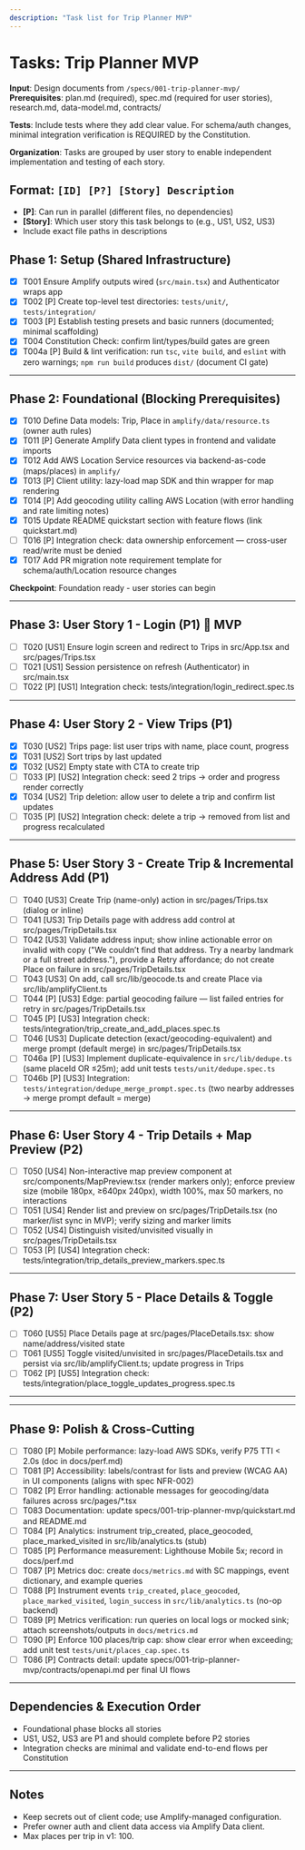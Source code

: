 ```yaml
---
description: "Task list for Trip Planner MVP"
---
```


# Tasks: Trip Planner MVP

**Input**: Design documents from `/specs/001-trip-planner-mvp/`
**Prerequisites**: plan.md (required), spec.md (required for user stories), research.md, data-model.md, contracts/

**Tests**: Include tests where they add clear value. For schema/auth changes, minimal integration verification is REQUIRED by the Constitution.

**Organization**: Tasks are grouped by user story to enable independent implementation and testing of each story.

## Format: `[ID] [P?] [Story] Description`
- **[P]**: Can run in parallel (different files, no dependencies)
- **[Story]**: Which user story this task belongs to (e.g., US1, US2, US3)
- Include exact file paths in descriptions

## Phase 1: Setup (Shared Infrastructure)

- [X] T001 Ensure Amplify outputs wired (`src/main.tsx`) and Authenticator wraps app
- [X] T002 [P] Create top-level test directories: `tests/unit/`, `tests/integration/`
- [X] T003 [P] Establish testing presets and basic runners (documented; minimal scaffolding)
- [X] T004 Constitution Check: confirm lint/types/build gates are green
- [X] T004a [P] Build & lint verification: run `tsc`, `vite build`, and `eslint` with zero warnings; `npm run build` produces `dist/` (document CI gate)

---

## Phase 2: Foundational (Blocking Prerequisites)

- [X] T010 Define Data models: Trip, Place in `amplify/data/resource.ts` (owner auth rules)
- [X] T011 [P] Generate Amplify Data client types in frontend and validate imports
- [X] T012 Add AWS Location Service resources via backend-as-code (maps/places) in `amplify/`
- [X] T013 [P] Client utility: lazy-load map SDK and thin wrapper for map rendering
- [X] T014 [P] Add geocoding utility calling AWS Location (with error handling and rate limiting notes)
- [X] T015 Update README quickstart section with feature flows (link quickstart.md)
- [ ] T016 [P] Integration check: data ownership enforcement — cross-user read/write must be denied
- [X] T017 Add PR migration note requirement template for schema/auth/Location resource changes

**Checkpoint**: Foundation ready - user stories can begin

---

## Phase 3: User Story 1 - Login (P1) 🎯 MVP

- [ ] T020 [US1] Ensure login screen and redirect to Trips in src/App.tsx and src/pages/Trips.tsx
- [ ] T021 [US1] Session persistence on refresh (Authenticator) in src/main.tsx
- [ ] T022 [P] [US1] Integration check: tests/integration/login_redirect.spec.ts

---

## Phase 4: User Story 2 - View Trips (P1)

- [X] T030 [US2] Trips page: list user trips with name, place count, progress
- [X] T031 [US2] Sort trips by last updated
- [X] T032 [US2] Empty state with CTA to create trip
- [ ] T033 [P] [US2] Integration check: seed 2 trips → order and progress render correctly
- [X] T034 [US2] Trip deletion: allow user to delete a trip and confirm list updates
- [ ] T035 [P] [US2] Integration check: delete a trip → removed from list and progress recalculated

---

## Phase 5: User Story 3 - Create Trip & Incremental Address Add (P1)

- [ ] T040 [US3] Create Trip (name-only) action in src/pages/Trips.tsx (dialog or inline)
- [ ] T041 [US3] Trip Details page with address add control at src/pages/TripDetails.tsx
- [ ] T042 [US3] Validate address input; show inline actionable error on invalid with copy ("We couldn’t find that address. Try a nearby landmark or a full street address."), provide a Retry affordance; do not create Place on failure in src/pages/TripDetails.tsx
- [ ] T043 [US3] On add, call src/lib/geocode.ts and create Place via src/lib/amplifyClient.ts
- [ ] T044 [P] [US3] Edge: partial geocoding failure — list failed entries for retry in src/pages/TripDetails.tsx
- [ ] T045 [P] [US3] Integration check: tests/integration/trip_create_and_add_places.spec.ts
- [ ] T046 [US3] Duplicate detection (exact/geocoding-equivalent) and merge prompt (default merge) in src/pages/TripDetails.tsx
 - [ ] T046a [P] [US3] Implement duplicate-equivalence in `src/lib/dedupe.ts` (same placeId OR ≤25m); add unit tests `tests/unit/dedupe.spec.ts`
 - [ ] T046b [P] [US3] Integration: `tests/integration/dedupe_merge_prompt.spec.ts` (two nearby addresses → merge prompt default = merge)

---

## Phase 6: User Story 4 - Trip Details + Map Preview (P2)

- [ ] T050 [US4] Non-interactive map preview component at src/components/MapPreview.tsx (render markers only); enforce preview size (mobile 180px, ≥640px 240px), width 100%, max 50 markers, no interactions
- [ ] T051 [US4] Render list and preview on src/pages/TripDetails.tsx (no marker/list sync in MVP); verify sizing and marker limits
- [ ] T052 [US4] Distinguish visited/unvisited visually in src/pages/TripDetails.tsx
- [ ] T053 [P] [US4] Integration check: tests/integration/trip_details_preview_markers.spec.ts

---

## Phase 7: User Story 5 - Place Details & Toggle (P2)

- [ ] T060 [US5] Place Details page at src/pages/PlaceDetails.tsx: show name/address/visited state
- [ ] T061 [US5] Toggle visited/unvisited in src/pages/PlaceDetails.tsx and persist via src/lib/amplifyClient.ts; update progress in Trips
- [ ] T062 [P] [US5] Integration check: tests/integration/place_toggle_updates_progress.spec.ts

---

<!-- Phase 8 (Badge) removed from MVP scope -->

---

## Phase 9: Polish & Cross-Cutting

- [ ] T080 [P] Mobile performance: lazy-load AWS SDKs, verify P75 TTI < 2.0s (doc in docs/perf.md)
- [ ] T081 [P] Accessibility: labels/contrast for lists and preview (WCAG AA) in UI components (aligns with spec NFR-002)
- [ ] T082 [P] Error handling: actionable messages for geocoding/data failures across src/pages/*.tsx
- [ ] T083 Documentation: update specs/001-trip-planner-mvp/quickstart.md and README.md
- [ ] T084 [P] Analytics: instrument trip_created, place_geocoded, place_marked_visited in src/lib/analytics.ts (stub)
- [ ] T085 [P] Performance measurement: Lighthouse Mobile 5x; record in docs/perf.md
 - [ ] T087 [P] Metrics doc: create `docs/metrics.md` with SC mappings, event dictionary, and example queries
 - [ ] T088 [P] Instrument events `trip_created`, `place_geocoded`, `place_marked_visited`, `login_success` in `src/lib/analytics.ts` (no-op backend)
 - [ ] T089 [P] Metrics verification: run queries on local logs or mocked sink; attach screenshots/outputs in `docs/metrics.md`
 - [ ] T090 [P] Enforce 100 places/trip cap: show clear error when exceeding; add unit test `tests/unit/places_cap.spec.ts`
- [ ] T086 [P] Contracts detail: update specs/001-trip-planner-mvp/contracts/openapi.md per final UI flows

---

## Dependencies & Execution Order

- Foundational phase blocks all stories
- US1, US2, US3 are P1 and should complete before P2 stories
- Integration checks are minimal and validate end-to-end flows per Constitution

---

## Notes

- Keep secrets out of client code; use Amplify-managed configuration.
- Prefer owner auth and client data access via Amplify Data client.
- Max places per trip in v1: 100.
